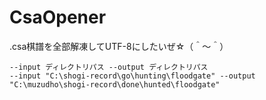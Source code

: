 # CsaOpener
.csa棋譜を全部解凍してUTF-8にしたいぜ☆（＾～＾）

```
--input ディレクトリパス --output ディレクトリパス
--input "C:\shogi-record\go\hunting\floodgate" --output "C:\muzudho\shogi-record\done\hunted\floodgate"
```
